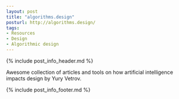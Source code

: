 ```yaml
---
layout: post
title: "algorithms.design"
posturl: http://algorithms.design/
tags:
- Resources
- Design
- Algorithmic design
---
```


{% include post_info_header.md %}

Awesome collection of articles and tools on how artificial intelligence impacts design by Yury Vetrov.

<!--more-->
{% include post_info_footer.md %}
